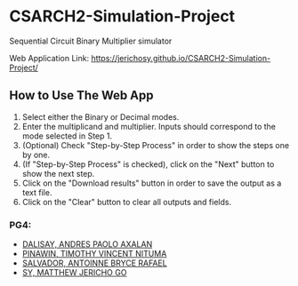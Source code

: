 # CSARCH2-Simulation-Project
Sequential Circuit Binary Multiplier simulator

Web Application Link: https://jerichosy.github.io/CSARCH2-Simulation-Project/

## How to Use The Web App
1. Select either the Binary or Decimal modes.
2. Enter the multiplicand and multiplier. Inputs should correspond to the mode selected in Step 1.
3. (Optional) Check "Step-by-Step Process" in order to show the steps one by one.
4. (If "Step-by-Step Process" is checked), click on the "Next" button to show the next step.
5. Click on the "Download results" button in order to save the output as a text file. 
6. Click on the "Clear" button to clear all outputs and fields.

### PG4:
- [DALISAY, ANDRES PAOLO AXALAN](https://github.com/andres-dalisay)
- [PINAWIN, TIMOTHY VINCENT NITUMA](https://github.com/TimPin28)
- [SALVADOR, ANTOINNE BRYCE RAFAEL](https://github.com/absstudent)
- [SY, MATTHEW JERICHO GO](https://github.com/jerichosy)
